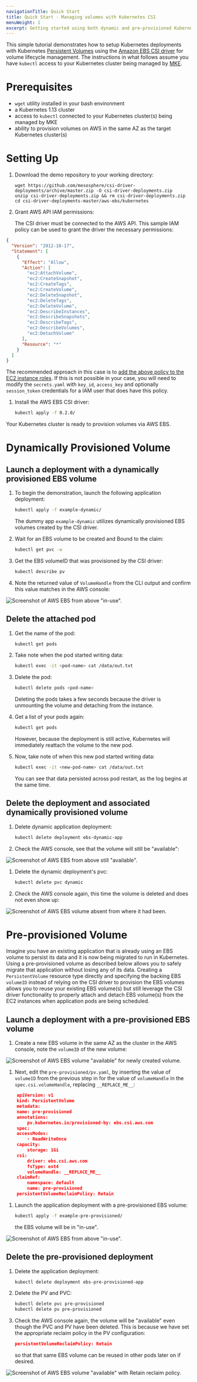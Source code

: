 ```yaml
---
navigationTitle: Quick Start
title: Quick Start - Managing volumes with Kubernetes CSI
menuWeight: 1
excerpt: Getting started using both dynamic and pre-provisioned Kubernetes volumes
---
```


This simple tutorial demonstrates how to setup Kubernetes deployments with Kubernetes [Persistent Volumes](https://kubernetes.io/docs/concepts/storage/persistent-volumes/) using the [Amazon EBS CSI driver](https://kubernetes.io/docs/concepts/storage/dynamic-provisioning/) for volume lifecycle management.
The instructions in what follows assume you have `kubectl` access to your Kubernetes cluster being managed by [MKE](/mesosphere/dcos/services/kubernetes/2.6.1-1.17.8/overview/).

# Prerequisites

- `wget` utility installed in your bash environment
- a Kubernetes 1.13 cluster
- access to `kubectl` connected to your Kubernetes cluster(s) being managed by MKE
- ability to provision volumes on AWS in the same AZ as the target Kubernetes cluster(s)

# Setting Up

1. Download the demo repository to your working directory:

    ```
    wget https://github.com/mesosphere/csi-driver-deployments/archive/master.zip -O csi-driver-deployments.zip
    unzip csi-driver-deployments.zip && rm csi-driver-deployments.zip
    cd csi-driver-deployments-master/aws-ebs/kubernetes
    ```

1. Grant AWS API IAM permissions:

    The CSI driver must be connected to the AWS API. This sample IAM policy can be used to grant the driver the necessary permissions:

<!-- following json asset taken from public repo: https://github.com/mesosphere/csi-driver-deployments/tree/master/aws-ebs/kubernetes -->

```json
{
  "Version": "2012-10-17",
  "Statement": [
    {
      "Effect": "Allow",
      "Action": [
        "ec2:AttachVolume",
        "ec2:CreateSnapshot",
        "ec2:CreateTags",
        "ec2:CreateVolume",
        "ec2:DeleteSnapshot",
        "ec2:DeleteTags",
        "ec2:DeleteVolume",
        "ec2:DescribeInstances",
        "ec2:DescribeSnapshots",
        "ec2:DescribeTags",
        "ec2:DescribeVolumes",
        "ec2:DetachVolume"
      ],
      "Resource": "*"
    }
  ]
}
```

The recommended approach in this case is to [add the above policy to the EC2 instance roles](https://docs.aws.amazon.com/AWSEC2/latest/UserGuide/iam-roles-for-amazon-ec2.html). If this is not possible in your case, you will need to modify the `secrets.yaml` with `key_id`, `access_key` and optionally `session_token` credentials for a IAM user that does have this policy.


1. Install the AWS EBS CSI driver:


    ```bash
    kubectl apply -f 0.2.0/
    ```

Your Kubernetes cluster is ready to provision volumes via AWS EBS.

# Dynamically Provisioned Volume

## Launch a deployment with a dynamically provisioned EBS volume

1. To begin the demonstration, launch the following application deployment:

    ```bash
    kubectl apply -f example-dynamic/
    ```

    The dummy app `example-dynamic` utilizes dynamically provisioned EBS volumes created by the CSI driver.

1. Wait for an EBS volume to be created and Bound to the claim:

    ```bash
    kubectl get pvc -w
    ```

1. Get the EBS volumeID that was provisioned by the CSI driver:

    ```bash
    kubectl describe pv
    ```

1. Note the returned value of `VolumeHandle` from the CLI output and confirm this value matches in the AWS console:

![Screenshot of AWS EBS from above "in-use".](/mesosphere/dcos/services/kubernetes/2.6.1-1.17.8/img/ebs-in-use.png)

## Delete the attached pod

1. Get the name of the pod:

    ```bash
    kubectl get pods
    ```

1. Take note when the pod started writing data:

    ```bash
    kubectl exec -it <pod-name> cat /data/out.txt
    ```

1. Delete the pod:

    ```bash
    kubectl delete pods <pod-name>
    ```

    Deleting the pods takes a few seconds because the driver is unmounting the volume and detaching from the instance.

1. Get a list of your pods again:

    ```bash
    kubectl get pods
    ```

    However, because the deployment is still active, Kubernetes will immediately reattach the volume to the new pod.

1. Now, take note of when this new pod started writing data:

    ```bash
    kubectl exec -it <new-pod-name> cat /data/out.txt
    ```
    You can see that data persisted across pod restart, as the log begins at the same time.

## Delete the deployment and associated dynamically provisioned volume

1. Delete dynamic application deployment:

    ```bash
    kubectl delete deployment ebs-dynamic-app
    ```

1. Check the AWS console, see that the volume will still be "available":

![Screenshot of AWS EBS from above still "available".](/mesosphere/dcos/services/kubernetes/2.6.1-1.17.8/img/ebs-available.png)

1. Delete the dynamic deployment's pvc:

    ```bash
    kubectl delete pvc dynamic
    ```
1. Check the AWS console again, this time the volume is deleted and does not even show up:

![Screenshot of AWS EBS volume absent from where it had been.](/mesosphere/dcos/services/kubernetes/2.6.1-1.17.8/img/ebs-missing.png)

# Pre-provisioned Volume

Imagine you have an existing application that is already using an EBS volume to persist its data and it is now being migrated to run in Kubernetes.
Using a pre-provisioned volume as described below allows you to safely migrate that application without losing any of its data.
Creating a `PersistentVolume` resource type directly and specifying the backing EBS `volumeID` instead of relying on the CSI driver to provision the EBS volumes allows you to reuse your existing EBS volume(s) but still leverage the CSI driver functionality to properly attach and detach EBS volume(s) from the EC2 instances when application pods are being scheduled.

## Launch a deployment with a pre-provisioned EBS volume

1. Create a new EBS volume in the same AZ as the cluster in the AWS console, note the `volumeID` of the new volume:

![Screenshot of AWS EBS volume "available" for newly created volume.](/mesosphere/dcos/services/kubernetes/2.6.1-1.17.8/img/ebs-pre-provisioned-created.png)

1. Next, edit the `pre-provisioned/pv.yaml`, by inserting the value of `volumeID` from the previous step in for the value of `volumeHandle` in the `spec.csi.volumeHandle`, replacing `__REPLACE_ME__`:

```json
    apiVersion: v1
    kind: PersistentVolume
    metadata:
    name: pre-provisioned
    annotations:
        pv.kubernetes.io/provisioned-by: ebs.csi.aws.com
    spec:
    accessModes:
        - ReadWriteOnce
    capacity:
        storage: 1Gi
    csi:
        driver: ebs.csi.aws.com
        fsType: ext4
        volumeHandle: __REPLACE_ME__
    claimRef:
        namespace: default
        name: pre-provisioned
    persistentVolumeReclaimPolicy: Retain
```

1. Launch the application deployment with a pre-provisioned EBS volume:

    ```bash
    kubectl apply -f example-pre-provisioned/
    ```

    the EBS volume will be in "in-use".

![Screenshot of AWS EBS from above "in-use".](/mesosphere/dcos/services/kubernetes/2.6.1-1.17.8/img/ebs-pre-provisioned-in-use.png)

## Delete the pre-provisioned deployment

1. Delete the application deployment:

    ```bash
    kubectl delete deployment ebs-pre-provisioned-app
    ```

1. Delete the PV and PVC:

    ```bash
    kubectl delete pvc pre-provisioned
    kubectl delete pv pre-provisioned
    ```

1. Check the AWS console again, the volume will be "available" even though the PVC and PV have been deleted. This is because we have set the appropriate reclaim policy in the PV configuration:

    ```json
    persistentVolumeReclaimPolicy: Retain
    ```

    so that that same EBS volume can be reused in other pods later on if desired.

![Screenshot of AWS EBS volume "available" with Retain reclaim policy.](/mesosphere/dcos/services/kubernetes/2.6.1-1.17.8/img/ebs-pre-provisioned-available-retain.png)
